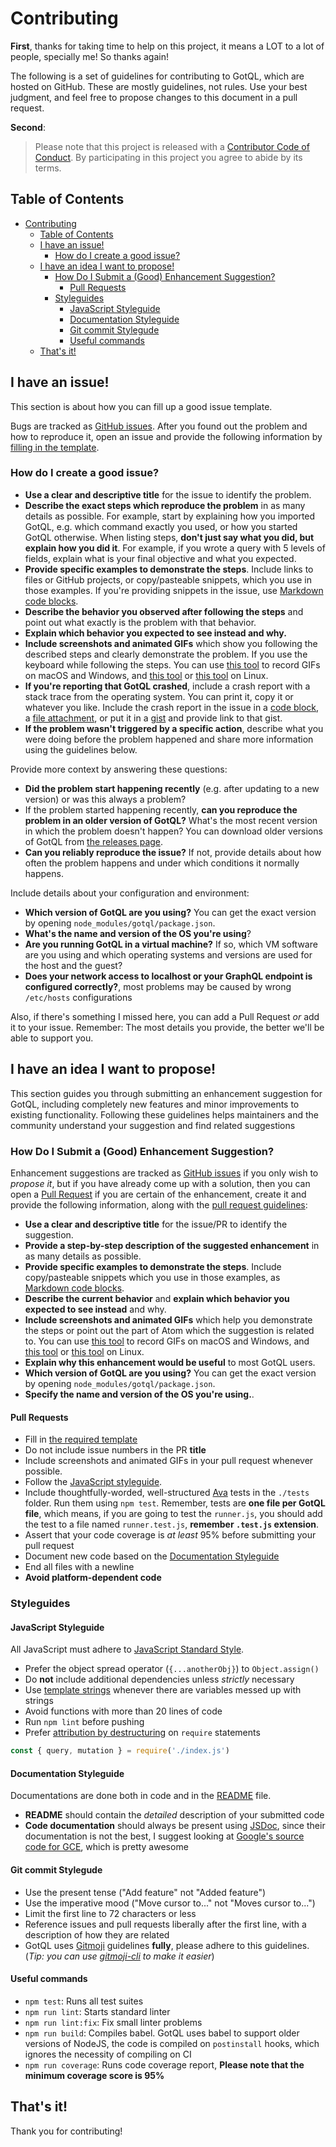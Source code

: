 # Contributing

**First**, thanks for taking time to help on this project, it means a LOT to a lot of people, specially me! So thanks again!

The following is a set of guidelines for contributing to GotQL, which are hosted on GitHub. These are mostly guidelines, not rules. Use your best judgment, and feel free to propose changes to this document in a pull request.

**Second**:

> Please note that this project is released with a [Contributor Code of Conduct](../code-of-conduct.md). By participating in this project you agree to abide by its terms.

## Table of Contents

<!-- TOC -->

- [Contributing](#contributing)
  - [Table of Contents](#table-of-contents)
  - [I have an issue!](#i-have-an-issue)
    - [How do I create a good issue?](#how-do-i-create-a-good-issue)
  - [I have an idea I want to propose!](#i-have-an-idea-i-want-to-propose)
    - [How Do I Submit a (Good) Enhancement Suggestion?](#how-do-i-submit-a-good-enhancement-suggestion)
      - [Pull Requests](#pull-requests)
    - [Styleguides](#styleguides)
      - [JavaScript Styleguide](#javascript-styleguide)
      - [Documentation Styleguide](#documentation-styleguide)
      - [Git commit Stylegude](#git-commit-stylegude)
      - [Useful commands](#useful-commands)
  - [That's it!](#thats-it)

<!-- /TOC -->

## I have an issue!

This section is about how you can fill up a good issue template.

Bugs are tracked as [GitHub issues](https://guides.github.com/features/issues/). After you found out the problem and how to reproduce it, open an issue and provide the following information by [filling in the template](./ISSUE_TEMPLATE.md).

### How do I create a good issue?

* **Use a clear and descriptive title** for the issue to identify the problem.
* **Describe the exact steps which reproduce the problem** in as many details as possible. For example, start by explaining how you imported GotQL, e.g. which command exactly you used, or how you started GotQL otherwise. When listing steps, **don't just say what you did, but explain how you did it**. For example, if you wrote a query with 5 levels of fields, explain what is your final objective and what you expected.
* **Provide specific examples to demonstrate the steps**. Include links to files or GitHub projects, or copy/pasteable snippets, which you use in those examples. If you're providing snippets in the issue, use [Markdown code blocks](https://help.github.com/articles/markdown-basics/#multiple-lines).
* **Describe the behavior you observed after following the steps** and point out what exactly is the problem with that behavior.
* **Explain which behavior you expected to see instead and why.**
* **Include screenshots and animated GIFs** which show you following the described steps and clearly demonstrate the problem. If you use the keyboard while following the steps. You can use [this tool](https://www.cockos.com/licecap/) to record GIFs on macOS and Windows, and [this tool](https://github.com/colinkeenan/silentcast) or [this tool](https://github.com/GNOME/byzanz) on Linux.
* **If you're reporting that GotQL crashed**, include a crash report with a stack trace from the operating system. You can print it, copy it or whatever you like. Include the crash report in the issue in a [code block](https://help.github.com/articles/markdown-basics/#multiple-lines), a [file attachment](https://help.github.com/articles/file-attachments-on-issues-and-pull-requests/), or put it in a [gist](https://gist.github.com/) and provide link to that gist.
* **If the problem wasn't triggered by a specific action**, describe what you were doing before the problem happened and share more information using the guidelines below.

Provide more context by answering these questions:

* **Did the problem start happening recently** (e.g. after updating to a new version) or was this always a problem?
* If the problem started happening recently, **can you reproduce the problem in an older version of GotQL?** What's the most recent version in which the problem doesn't happen? You can download older versions of GotQL from [the releases page](https://github.com/khaosdoctor/gotql/releases).
* **Can you reliably reproduce the issue?** If not, provide details about how often the problem happens and under which conditions it normally happens.

Include details about your configuration and environment:

* **Which version of GotQL are you using?** You can get the exact version by opening `node_modules/gotql/package.json`.
* **What's the name and version of the OS you're using**?
* **Are you running GotQL in a virtual machine?** If so, which VM software are you using and which operating systems and versions are used for the host and the guest?
* **Does your network access to localhost or your GraphQL endpoint is configured correctly?**, most problems may be caused by wrong `/etc/hosts` configurations

Also, if there's something I missed here, you can add a Pull Request _or_ add it to your issue. Remember: The most details you provide, the better we'll be able to support you.

## I have an idea I want to propose!

This section guides you through submitting an enhancement suggestion for GotQL, including completely new features and minor improvements to existing functionality. Following these guidelines helps maintainers and the community understand your suggestion and find related suggestions

### How Do I Submit a (Good) Enhancement Suggestion?

Enhancement suggestions are tracked as [GitHub issues](https://guides.github.com/features/issues/) if you only wish to _propose it_, but if you have already come up with a solution, then you can open a [Pull Request](https://help.github.com/articles/about-pull-requests/) if you are certain of the enhancement, create it and provide the following information, along with the [pull request guidelines](#pull-requests):

* **Use a clear and descriptive title** for the issue/PR to identify the suggestion.
* **Provide a step-by-step description of the suggested enhancement** in as many details as possible.
* **Provide specific examples to demonstrate the steps**. Include copy/pasteable snippets which you use in those examples, as [Markdown code blocks](https://help.github.com/articles/markdown-basics/#multiple-lines).
* **Describe the current behavior** and **explain which behavior you expected to see instead** and why.
* **Include screenshots and animated GIFs** which help you demonstrate the steps or point out the part of Atom which the suggestion is related to. You can use [this tool](https://www.cockos.com/licecap/) to record GIFs on macOS and Windows, and [this tool](https://github.com/colinkeenan/silentcast) or [this tool](https://github.com/GNOME/byzanz) on Linux.
* **Explain why this enhancement would be useful** to most GotQL users.
* **Which version of GotQL are you using?** You can get the exact version by opening `node_modules/gotql/package.json`.
* **Specify the name and version of the OS you're using.**.

#### Pull Requests

* Fill in [the required template](PULL_REQUEST_TEMPLATE.md)
* Do not include issue numbers in the PR **title**
* Include screenshots and animated GIFs in your pull request whenever possible.
* Follow the [JavaScript styleguide](#javascript-styleguide).
* Include thoughtfully-worded, well-structured [Ava](https://github.com/avajs/ava) tests in the `./tests` folder. Run them using `npm test`. Remember, tests are __one file per GotQL file__, which means, if you are going to test the `runner.js`, you should add the test to a file named `runner.test.js`, **remember `.test.js` extension**.
* Assert that your code coverage is _at least_ 95% before submitting your pull request
* Document new code based on the [Documentation Styleguide](#documentation-styleguide)
* End all files with a newline
* **Avoid platform-dependent code**

### Styleguides

#### JavaScript Styleguide

All JavaScript must adhere to [JavaScript Standard Style](https://standardjs.com/).

* Prefer the object spread operator (`{...anotherObj}`) to `Object.assign()`
* Do **not** include additional dependencies unless _strictly_ necessary
* Use [template strings](https://developer.mozilla.org/docs/Web/JavaScript/Reference/template_strings) whenever there are variables messed up with strings
* Avoid functions with more than 20 lines of code
* Run `npm lint` before pushing
* Prefer [attribution by destructuring](https://developer.mozilla.org/docs/Web/JavaScript/Reference/Operators/Atribuicao_via_desestruturacao) on `require` statements

```js
const { query, mutation } = require('./index.js')
```

#### Documentation Styleguide

Documentations are done both in code and in the [README](../README.md) file.

- **README** should contain the _detailed_ description of your submitted code
- **Code documentation** should always be present using [JSDoc](usejsdoc.org), since their documentation is not the best, I suggest looking at [Google's source code for GCE](https://github.com/googleapis/nodejs-bigquery/blob/master/src/dataset.js), which is pretty awesome

#### Git commit Stylegude

* Use the present tense ("Add feature" not "Added feature")
* Use the imperative mood ("Move cursor to..." not "Moves cursor to...")
* Limit the first line to 72 characters or less
* Reference issues and pull requests liberally after the first line, with a description of how they are related
* GotQL uses [Gitmoji](https://github.com/carloscuesta/gitmoji/) guidelines **fully**, please adhere to this guidelines. (_Tip: you can use [gitmoji-cli](https://github.com/carloscuesta/gitmoji-cli) to make it easier_)

#### Useful commands

* `npm test`: Runs all test suites
* `npm run lint`: Starts standard linter
* `npm run lint:fix`: Fix small linter problems
* `npm run build`: Compiles babel. GotQL uses babel to support older versions of NodeJS, the code is compiled on `postinstall` hooks, which ignores the necessity of compiling on CI
* `npm run coverage`: Runs code coverage report, **Please note that the minimum coverage score is 95%**

## That's it!

Thank you for contributing!
